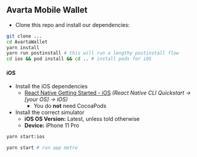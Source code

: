 ## Avarta Mobile Wallet

- Clone this repo and install our dependencies:

```bash
git clone ...
cd AvartaWallet
yarn install
yarn run postinstall # this will run a lengthy postinstall flow
cd ios && pod install && cd .. # install pods for iOS
```
#### iOS

- Install the iOS dependencies
  - [React Native Getting Started - iOS](https://facebook.github.io/react-native/docs/getting-started.html#installing-dependencies-1) _(React Native CLI Quickstart -> [your OS] -> iOS)_
    - You do **not** need CocoaPods
- Install the correct simulator
  - **iOS OS Version:** Latest, unless told otherwise
  - **Device:** iPhone 11 Pro

```bash
yarn start:ios
```

```bash
yarn start # run app metro
```
